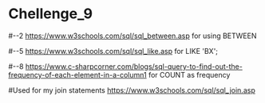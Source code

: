 # Chellenge_9

#--2
https://www.w3schools.com/sql/sql_between.asp
for using BETWEEN

#--5
https://www.w3schools.com/sql/sql_like.asp
for LIKE 'BX';

#--8 
https://www.c-sharpcorner.com/blogs/sql-query-to-find-out-the-frequency-of-each-element-in-a-column1
for COUNT as frequency

#Used for my join statements
https://www.w3schools.com/sql/sql_join.asp
